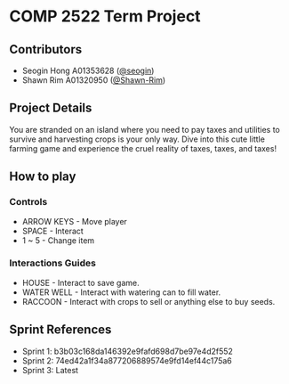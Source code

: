 # COMP 2522 Term Project

## Contributors
- Seogin Hong A01353628 ([@seogin](https://github.com/seogin))
- Shawn Rim A01320950 ([@Shawn-Rim](https://github.com/Shawn-Rim))

## Project Details
You are stranded on an island where you need to pay taxes and utilities to survive and harvesting crops is your only way. Dive into this cute little farming game and experience the cruel reality of taxes, taxes, and taxes!

## How to play

### Controls
- ARROW KEYS - Move player
- SPACE - Interact
- 1 ~ 5 - Change item

### Interactions Guides
- HOUSE - Interact to save game.
- WATER WELL - Interact with watering can to fill water.
- RACCOON - Interact with crops to sell or anything else to buy seeds.

## Sprint References
- Sprint 1: b3b03c168da146392e9fafd698d7be97e4d2f552
- Sprint 2: 74ed42a1f34a877206889574e9fd14ef44c175a6
- Sprint 3: Latest